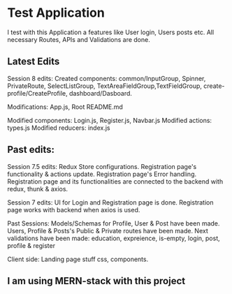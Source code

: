 # Test Application

I test with this Application a features like User login, Users posts etc.
All necessary Routes, APIs and Validations are done.

## Latest Edits

Session 8 edits:
Created components: common/InputGroup, Spinner, PrivateRoute, SelectListGroup, TextAreaFieldGroup,TextFieldGroup, create-profile/CreateProfile, dashboard/Dasboard.

Modifications:
App.js, Root README.md

Modified components: Login.js, Register.js, Navbar.js
Modified actions: types.js
Modified reducers: index.js

## Past edits:

Session 7.5 edits:
Redux Store configurations. Registration page's functionality & actions update. Registration page's Error handling. Registration page and its functionalities are connected to the backend with redux, thunk & axios.

Session 7 edits:
UI for Login and Registration page is done. Registration page works with backend when axios is used.

Past Sessions:
Models/Schemas for Profile, User & Post have been made.
Users, Profile & Posts's Public & Private routes have been made.
Next validations have been made: education, expreience, is-empty, login, post, profile & register

Client side: Landing page stuff css, components.

## I am using MERN-stack with this project
